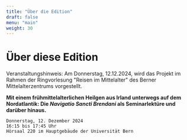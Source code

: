 ```yaml
---
title: "Über die Edition"
draft: false
menu: "main"
weight: 30
---
```


# Über diese Edition

Veranstaltungshinweis: Am Donnerstag, 12.12.2024, wird das Projekt im Rahmen der Ringvorlesung "Reisen im Mittelalter" des Berner Mittelalterzentrums vorgestellt.

**Mit einem frühmittelalterlichen Heilgen aus Irland unterwegs auf dem Nordatlantik: Die *Navigatio Sancti Brendani* als Seminarlektüre und darüber hinaus.**

```
Donnerstag, 12. Dezember 2024
16:15 bis 17:45 Uhr
Hörsaal 220 im Hauptgebäude der Universität Bern
```
